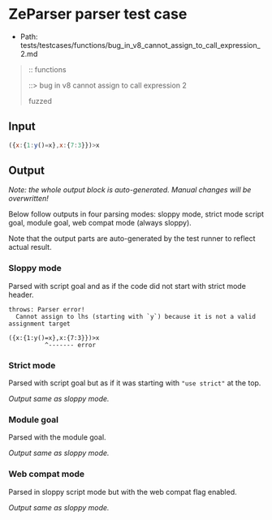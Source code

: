 # ZeParser parser test case

- Path: tests/testcases/functions/bug_in_v8_cannot_assign_to_call_expression_2.md

> :: functions
>
> ::> bug in v8 cannot assign to call expression 2
>
> fuzzed

## Input

`````js
({x:{1:y()=x},x:{7:3}})>x
`````

## Output

_Note: the whole output block is auto-generated. Manual changes will be overwritten!_

Below follow outputs in four parsing modes: sloppy mode, strict mode script goal, module goal, web compat mode (always sloppy).

Note that the output parts are auto-generated by the test runner to reflect actual result.

### Sloppy mode

Parsed with script goal and as if the code did not start with strict mode header.

`````
throws: Parser error!
  Cannot assign to lhs (starting with `y`) because it is not a valid assignment target

({x:{1:y()=x},x:{7:3}})>x
          ^------- error
`````

### Strict mode

Parsed with script goal but as if it was starting with `"use strict"` at the top.

_Output same as sloppy mode._

### Module goal

Parsed with the module goal.

_Output same as sloppy mode._

### Web compat mode

Parsed in sloppy script mode but with the web compat flag enabled.

_Output same as sloppy mode._
